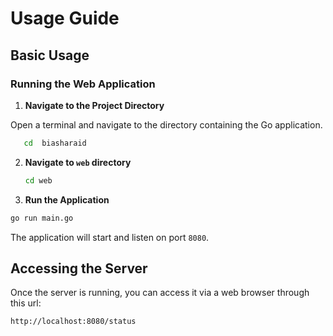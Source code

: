 # Usage Guide

## Basic Usage

### Running the Web Application
1. **Navigate to the Project Directory**

Open a terminal and navigate to the directory containing the Go application.
```sh
   cd  biasharaid
   ```

2. **Navigate to `web` directory**
    ```sh
    cd web
    ```

3. **Run the Application**
```sh
go run main.go
```

The application will start and listen on port `8080`.

## Accessing the Server

Once the server is running, you can access it via a web browser through this url:

```
http://localhost:8080/status
```
